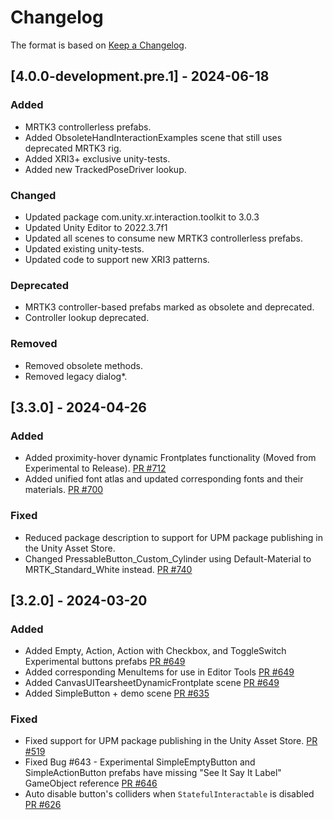 # Changelog

The format is based on [Keep a Changelog](https://keepachangelog.com/en/1.1.0/).

## [4.0.0-development.pre.1] - 2024-06-18

### Added

* MRTK3 controllerless prefabs.
* Added ObsoleteHandInteractionExamples scene that still uses deprecated MRTK3 rig.
* Added XRI3+ exclusive unity-tests.
* Added new TrackedPoseDriver lookup.

### Changed

* Updated package com.unity.xr.interaction.toolkit to 3.0.3
* Updated Unity Editor to 2022.3.7f1
* Updated all scenes to consume new MRTK3 controllerless prefabs.
* Updated existing unity-tests.
* Updated code to support new XRI3 patterns.

### Deprecated

* MRTK3 controller-based prefabs marked as obsolete and deprecated.
* Controller lookup deprecated.

### Removed

* Removed obsolete methods.
* Removed legacy dialog*.

## [3.3.0] - 2024-04-26

### Added

* Added proximity-hover dynamic Frontplates functionality (Moved from Experimental to Release). [PR #712](https://github.com/MixedRealityToolkit/MixedRealityToolkit-Unity/pull/712)
* Added unified font atlas and updated corresponding fonts and their materials. [PR #700](https://github.com/MixedRealityToolkit/MixedRealityToolkit-Unity/pull/700)

### Fixed

* Reduced package description to support for UPM package publishing in the Unity Asset Store.
* Changed PressableButton_Custom_Cylinder using Default-Material to MRTK_Standard_White instead. [PR #740](https://github.com/MixedRealityToolkit/MixedRealityToolkit-Unity/pull/740)

## [3.2.0] - 2024-03-20

### Added

* Added Empty, Action, Action with Checkbox, and ToggleSwitch Experimental buttons prefabs [PR #649](https://github.com/MixedRealityToolkit/MixedRealityToolkit-Unity/pull/649)
* Added corresponding MenuItems for use in Editor Tools [PR #649](https://github.com/MixedRealityToolkit/MixedRealityToolkit-Unity/pull/649)
* Added CanvasUITearsheetDynamicFrontplate scene [PR #649](https://github.com/MixedRealityToolkit/MixedRealityToolkit-Unity/pull/649)
* Added SimpleButton + demo scene [PR #635](https://github.com/MixedRealityToolkit/MixedRealityToolkit-Unity/pull/635)

### Fixed

* Fixed support for UPM package publishing in the Unity Asset Store. [PR #519](https://github.com/MixedRealityToolkit/MixedRealityToolkit-Unity/pull/519)
* Fixed Bug #643 - Experimental SimpleEmptyButton and SimpleActionButton prefabs have missing "See It Say It Label" GameObject reference [PR #646](https://github.com/MixedRealityToolkit/MixedRealityToolkit-Unity/pull/646)
* Auto disable button's colliders when `StatefulInteractable` is disabled [PR #626](https://github.com/MixedRealityToolkit/MixedRealityToolkit-Unity/pull/626)